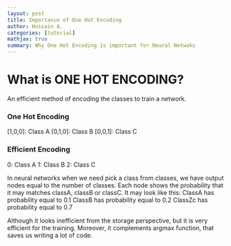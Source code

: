 ```yaml
---
layout: post
title: Importance of One Hot Encoding
author: Hussain A.
categories: [tutorial]
mathjax: true
summary: Why One Hot Encoding is important for Neural Netwoks
---
```


# What is ONE HOT ENCODING?

An efficient method of encoding the classes to train a network.

### One Hot Encoding

[1,0,0]: Class A
[0,1,0]: Class B
[0,0,1]: Class C

### Efficient Encoding

0: Class A
1: Class B
2: Class C

In neural networks when we need pick a class from classes, we have output nodes equal to the number of classes. 
Each node shows the probability that it may matches classA, classB or classC.
It may look like this:
ClassA has probability equal to 0.1
ClassB has probability equal to 0.2
ClassZc has probability equal to 0.7

Although it looks inefficient from the storage perspective, but it is very efficient for the training. 
Moreover, it complements argmax function, that saves us writing a lot of code.
